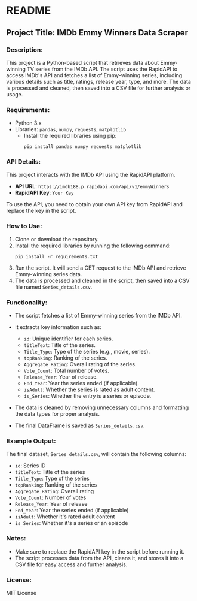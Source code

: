# README

## Project Title: **IMDb Emmy Winners Data Scraper**

### Description:
This project is a Python-based script that retrieves data about Emmy-winning TV series from the IMDb API. The script uses the RapidAPI to access IMDb's API and fetches a list of Emmy-winning series, including various details such as title, ratings, release year, type, and more. The data is processed and cleaned, then saved into a CSV file for further analysis or usage.

### Requirements:
- Python 3.x
- Libraries: `pandas`, `numpy`, `requests`, `matplotlib`
  - Install the required libraries using pip:
    ```
    pip install pandas numpy requests matplotlib
    ```

### API Details:
This project interacts with the IMDb API using the RapidAPI platform.

- **API URL**: `https://imdb188.p.rapidapi.com/api/v1/emmyWinners`
- **RapidAPI Key**: `Your Key`

To use the API, you need to obtain your own API key from RapidAPI and replace the key in the script.

### How to Use:
1. Clone or download the repository.
2. Install the required libraries by running the following command:
   ```
   pip install -r requirements.txt
   ```
3. Run the script. It will send a GET request to the IMDb API and retrieve Emmy-winning series data.
4. The data is processed and cleaned in the script, then saved into a CSV file named `Series_details.csv`.

### Functionality:
- The script fetches a list of Emmy-winning series from the IMDb API.
- It extracts key information such as:
  - `id`: Unique identifier for each series.
  - `titleText`: Title of the series.
  - `Title_Type`: Type of the series (e.g., movie, series).
  - `topRanking`: Ranking of the series.
  - `Aggregate_Rating`: Overall rating of the series.
  - `Vote_Count`: Total number of votes.
  - `Release_Year`: Year of release.
  - `End_Year`: Year the series ended (if applicable).
  - `isAdult`: Whether the series is rated as adult content.
  - `is_Series`: Whether the entry is a series or episode.

- The data is cleaned by removing unnecessary columns and formatting the data types for proper analysis.
- The final DataFrame is saved as `Series_details.csv`.

### Example Output:
The final dataset, `Series_details.csv`, will contain the following columns:
- `id`: Series ID
- `titleText`: Title of the series
- `Title_Type`: Type of the series
- `topRanking`: Ranking of the series
- `Aggregate_Rating`: Overall rating
- `Vote_Count`: Number of votes
- `Release_Year`: Year of release
- `End_Year`: Year the series ended (if applicable)
- `isAdult`: Whether it's rated adult content
- `is_Series`: Whether it's a series or an episode

### Notes:
- Make sure to replace the RapidAPI key in the script before running it.
- The script processes data from the API, cleans it, and stores it into a CSV file for easy access and further analysis.

### License:
MIT License
